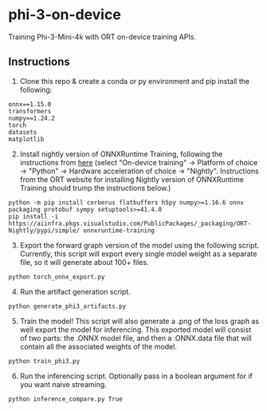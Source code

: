 # phi-3-on-device
Training Phi-3-Mini-4k with ORT on-device training APIs.

## Instructions
1. Clone this repo & create a conda or py environment and pip install the following:
```
onnx==1.15.0
transformers
numpy==1.24.2
torch
datasets
matplotlib
```
2. Install nightly version of ONNXRuntime Training, following the instructions from [here](https://onnxruntime.ai/getting-started) (select "On-device training" -> Platform of choice -> "Python" -> Hardware acceleration of choice -> "Nightly". Instructions from the ORT website for installing Nightly version of ONNXRuntime Training should trump the instructions below.)
```
python -m pip install cerberus flatbuffers h5py numpy>=1.16.6 onnx packaging protobuf sympy setuptools>=41.4.0
pip install -i https://aiinfra.pkgs.visualstudio.com/PublicPackages/_packaging/ORT-Nightly/pypi/simple/ onnxruntime-training
```
3. Export the forward graph version of the model using the following script. Currently, this script will export every single model weight as a separate file, so it will generate about 100+ files.
```
python torch_onnx_export.py
```
4. Run the artifact generation script.
```
python generate_phi3_artifacts.py
```
5. Train the model! This script will also generate a .png of the loss graph as well export the model for inferencing. This exported model will consist of two parts: the .ONNX model file, and then a .ONNX.data file that will contain all the associated weights of the model.
```
python train_phi3.py
```
6. Run the inferencing script. Optionally pass in a boolean argument for if you want naive streaming.
```
python inference_compare.py True
```
